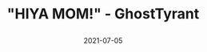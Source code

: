 ---
layout: artPost
title:  >
    "HIYA MOM!" - GhostTyrant
date:   2021-07-05

artTitle: >
    "HIYA MOM!"
artDesc: Fanart - BEETLEJUICE The Musical
artYear: 2021
artPath: /assets/fullsize/fullsize_yeehaw.png
artThumb: /assets/thumbnails/thumb_yeehaw.png
artTwitter: https://twitter.com/GhostTyrant/
artMastodon: https://mastodon.art/@GhostTyrant

tags: polished
---